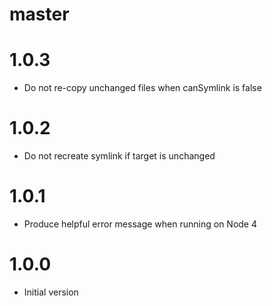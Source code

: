 # master

# 1.0.3

* Do not re-copy unchanged files when canSymlink is false

# 1.0.2

* Do not recreate symlink if target is unchanged

# 1.0.1

* Produce helpful error message when running on Node 4

# 1.0.0

* Initial version

